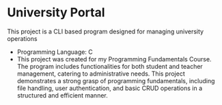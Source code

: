 <h1>University Portal</h1>

<p>This project is a CLI based program designed for managing university operations</p>

<ul>
  <li>Programming Language: C</li>
  <li>This project was created for my Programming Fundamentals Course. The program includes functionalities for
both student and teacher management, catering to administrative needs. This project demonstrates a strong
grasp of programming fundamentals, including file handling, user authentication, and basic CRUD operations in
a structured and efficient manner.</li>
</ul>
	
